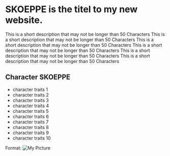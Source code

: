 # SKOEPPE is the titel to my new website.

This is a short description that may not be longer than 50 Characters This is a short description that may not be longer than 50 Characters
This is a short description that may not be longer than 50 Characters This is a short description that may not be longer than 50 Characters
This is a short description that may not be longer than 50 Characters This is a short description that may not be longer than 50 Characters

## Character SKOEPPE
* character traits 1
* character traits 2
* character traits 3
* character traits 4
* character traits 5
* character traits 6
* character traits 7
* character traits 8
* character traits 9
* character traits 10

Format: ![My Picture](https://malvorlagen-seite.de/wp-content/uploads/2018/02/malvorlage-toaster-e1518884131236.png)
